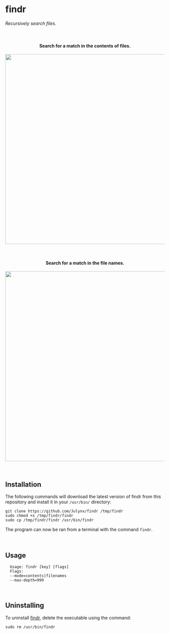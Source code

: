 # findr
*Recursively search files.*
<br>
<br>
<br>

<h4 align="center">Search for a match in the contents of files.</h4>
<p align="center">  
  <img width="600" src="https://i.imgur.com/bku2Ad0.png">
</p>
<br>

<h4 align="center">Search for a match in the file names.</h4>
<p align="center">  
  <img width="600" src="https://i.imgur.com/vgWI2QP.png">
</p>
<br>

## Installation
The following commands will download the latest version of findr from this repository 
and install it in your `/usr/bin/` directory:
```
git clone https://github.com/Julynx/findr /tmp/findr
sudo chmod +x /tmp/findr/findr
sudo cp /tmp/findr/findr /usr/bin/findr
```
The program can now be ran from a terminal with the command `findr`.

<br>

## Usage
```
  Usage: findr [key] [flags]
  Flags:
  --mode=contents|filenames
  --max-depth=999
```

<br>

## Uninstalling
To uninstall [findr](https://github.com/julynx/findr), delete the executable using the command:
```
sudo rm /usr/bin/findr
```
